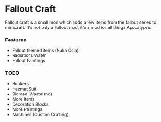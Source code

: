 # Fallout Craft

Fallout craft is a small mod which adds a few items from the fallout series to minecraft. It's not only a Fallout mod, it's a mod for all things Apocalypse.

### Features

- Fallout themed items (Nuka Cola)
- Radiations Water
- Fallout Paintings

### TODO

- Bunkers
- Hazmat Suit
- Biomes (Wasteland)
- More items
- Decoration Blocks 
- More Paintings
- Machines (Custom Crafting)



